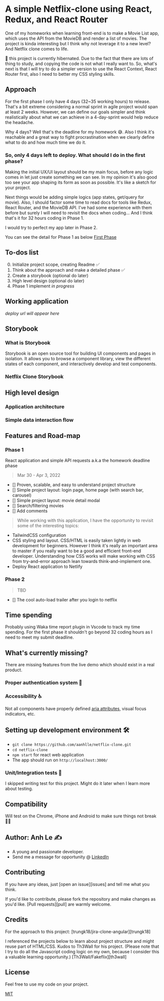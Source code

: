# A simple Netflix-clone using React, Redux, and React Router

One of my homeworks when learning front-end is to make a Movie List app, which uses the API from the MovieDB and render a list of movies. The project is kinda interesting but I think why not leverage it to a new level? And Netflix clone comes to life.

📢 this project is currently hibernated. Due to the fact that there are lots of thing to study, and copying the code is not what I really want to. So, what's next is that I will try to do a simpler version to use the React Context, React Router first, also I need to better my CSS styling skills.

## Approach

For the first phase I only have 4 days (32~35 working hours) to release. That's a bit extreme considering a normal sprint in agile project would span at least 2 weeks. However, we can define our goals simpler and think realistically about what we can achieve in a 4-day-sprint would help reduce the headache.

Why 4 days? Well that's the deadline for my homework 😅. Also I think it's reachable and a great way to fight procrastination when we clearly define what to do and how much time we do it.

### So, only 4 days left to deploy. What should I do in the first phase?

Making the initial UX/UI layout should be my main focus, before any logic comes in let just create something we can see. In my opinion it's also good too see your app shaping its form as soon as possible. It's like a sketch for your project.

Next things would be adding simple logics (app states, get/query for movie). Also, I should factor some time to read docs for tools like Redux, React Router, and the MovieDB API. I've had some experience with them before but surely I will need to revisit the docs when coding... And I think that's it for 32 hours coding in Phase 1.

I would try to perfect my app later in Phase 2.

You can see the detail for Phase 1 as below
[First Phase](#phase-1)

## To-dos list

0. Initialize project scope, creating Readme ✅
1. Think about the approach and make a detailed phase ✅
2. Create a storybook (optional do later)
3. High level design (optional do later)
4. Phase 1 implement _in progress_

## Working application

_deploy url will appear here_

## Storybook

### What is Storybook

Storybook is an open source tool for building UI components and pages in isolation.
It allows you to browse a component library, view the different states of each component, and interactively develop and test components.

### Netflix Clone Storybook

## High level design

### Application architecture

### Simple data interaction flow

## Features and Road-map

### Phase 1

React application and simple API requests a.k.a the homework deadline phase

> Mar 30 - Apr 3, 2022

-   [] Proven, scalable, and easy to understand project structure
-   [] Simple project layout: login page, home page (with search bar, carousel)
-   [] Simple project layout: movie detail modal
-   [] Search/filtering movies
-   [] Add comments

> While working with this application, I have the opportunity to revisit some of the interesting topics:

-   TailwindCSS configuration
-   CSS styling and layout. CSS/HTML is easily taken lightly in web development for beginners. However I think it's really an important area to master if you really want to be a good and efficient front-end developer. Understanding how CSS works will make working with CSS from try-and-error approach lean towards think-and-implement one.
-   Deploy React application to Netlify

### Phase 2

> TBD

-   [] The cool auto-load trailer after you login to netflix

## Time spending

Probably using Waka time report plugin in Vscode to track my time spending. For the first phase it shouldn't go beyond 32 coding hours as I need to meet my submit deadline.

## What's currently missing?

There are missing features from the live demo which should exist in a real product.

### Proper authentication system 🔐

### Accessibility ♿

Not all components have properly defined [aria attributes](https://developer.mozilla.org/en-US/docs/Web/Accessibility/ARIA), visual focus indicators, etc.

## Setting up development environment 🛠

-   `git clone https://github.com/aanhlle/netflix-clone.git`
-   `cd netflix-clone`
-   `npm start` for react web application
-   The app should run on `http://localhost:3000/`

### Unit/Integration tests 🧪

I skipped writing test for this project. Might do it later when I learn more about testing.

## Compatibility

Will test on the Chrome, iPhone and Android to make sure things not break 🤦‍♂️

## Author: Anh Le ✍️

-   A young and passionate developer.
-   Send me a message for opportunity @ [LinkedIn](https://www.linkedin.com/in/levietanh1112/)

## Contributing

If you have any ideas, just [open an issue][issues] and tell me what you think.

If you'd like to contribute, please fork the repository and make changes as you'd like. [Pull requests][pull] are warmly welcome.

## Credits

For the approach to this project:
[trungk18/jira-clone-angular][trungk18]

I referenced the projects below to learn about project structure and might reuse part of HTML/CSS.
Kudos to Th3Wall for his project.
(Please note that I try to do all the Javascript coding logic on my own, because I consider this a valuable learning opportunity.)
[Th3Wall/Fakeflix][th3wall]

## License

Feel free to use my code on your project.

[MIT](https://opensource.org/licenses/MIT)
